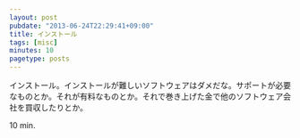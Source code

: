 ```yaml
---
layout: post
pubdate: "2013-06-24T22:29:41+09:00"
title: インストール
tags: [misc]
minutes: 10
pagetype: posts
---
```

インストール。インストールが難しいソフトウェアはダメだな。サポートが必要なものとか。それが有料なものとか。それで巻き上げた金で他のソフトウェア会社を買収したりとか。

10 min.
